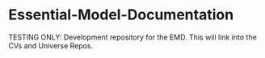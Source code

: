 # Essential-Model-Documentation
TESTING ONLY: Development repository for the EMD. This will link into the CVs and Universe Repos. 
